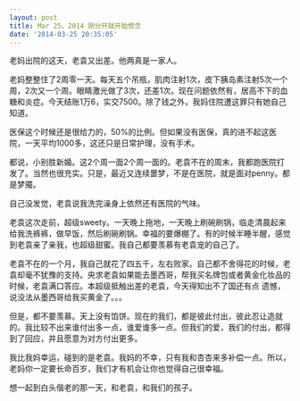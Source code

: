 ```yaml
---
layout: post
title: Mar 25，2014 刚分开就开始想念
date: '2014-03-25 20:35:05'
---
```



老妈出院的这天，老袁又出差。他两真是一家人。

老妈整整住了2周零一天。每天五个吊瓶，肌肉注射1次，皮下胰岛素注射5次一个周，2次又一个周。眼睛激光做了3次，还差1次。现在问题依然有，居高不下的血糖和炎症。今天结账1万6，实交7500。除了钱之外，我妈住院遭这罪只有她自己知道。

医保这个时候还是很给力的，50%的比例。但如果没有医保，真的进不起这医院，一天平均1000多，这还只是日常护理，没有手术。

都说，小别胜新婚。这2个周一面2个周一面的。老袁不在的周末，我都跑医院打发了。当然也很充实。只是，最近又连续噩梦，不是在医院，就是面对penny。都是梦魇。

自己没发觉，老袁说我洗完澡身上依然还有医院的气味。

老袁这次走前，超级sweety。一天晚上拖地，一天晚上刷碗刷锅，临走清晨起来给我洗裤裤，做早饭，然后刷碗刷锅。幸福的要爆棚了。有的时候半睡半醒，感觉到老袁亲了亲我，也超级甜蜜。我自己都要羡慕有老袁宠的自己了。

老袁不在的一个月，我自己就花了四五千，左右败家。自己都不舍得花的时候，老袁却毫不犹豫的支持。央求老袁如果能去墨西哥，帮我买名牌包或者黄金化妆品的时候，老袁满口答应。本超级抵触出差的老袁，今天得知出不了国还有点 遗憾，说没法从墨西哥给我买黄金了。。。

但是，都不要羡慕。天上没有馅饼。现在的我们，都是彼此付出，彼此忍让造就的。我比较不出来谁付出多一点，谁爱谁多一点。但我们的爱，我们的付出，都得到了回应，并且愿意为对方付出更多。

我比我妈幸运，碰到的是老袁。我妈的不幸，只有我和杏杏来多补偿一点。所以，老妈你一定要长命百岁，我们才有机会让你也觉得自己很幸福。

想一起到白头偕老的那一天，和老袁，和我们的孩子。


